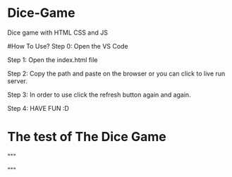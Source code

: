 # Dice-Game
Dice game with HTML CSS and JS

#How To Use?
Step 0: Open the VS Code

Step 1: Open the index.html file

Step 2: Copy the path and paste on the browser or you can click to live run server.

Step 3: In order to use click the refresh button again and again.

Step 4: HAVE FUN :D


# The test of The Dice Game

"""


"""

